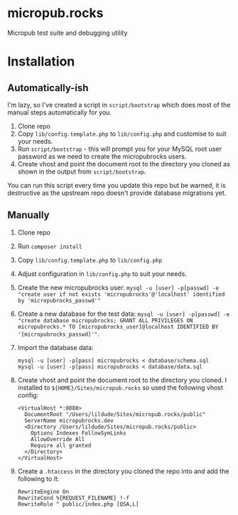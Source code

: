 # micropub.rocks
Micropub test suite and debugging utility

# Installation

## Automatically-ish

I'm lazy, so I've created a script in `script/bootstrap` which does most of the manual steps automatically for you.

1. Clone repo
2. Copy `lib/config.template.php` to `lib/config.php` and customise to suit your needs.
3. Run `script/bootstrap` - this will prompt you for your MySQL root user password as we need to create the micropubrocks users.
4. Create vhost and point the document root to the directory you cloned as shown in the output from `script/bootstrap`.

You can run this script every time you update this repo but be warned, it is destructive as the upstream repo doesn't provide database migrations yet.

## Manually

1. Clone repo
2. Run `composer install`
3. Copy `lib/config.template.php` to `lib/config.php`
4. Adjust configuration in `lib/config.php` to suit your needs.
5. Create the new micropubrocks user: `mysql -u [user] -p[passwd] -e "create user if not exists 'micropubrocks'@'localhost' identified by 'micropubrocks_passwd'"`
6. Create a new database for the test data: `mysql -u [user] -p[passwd] -e "create database micropubrocks; GRANT ALL PRIVILEGES ON micropubrocks.* TO [micropubrocks_user]@localhost IDENTIFIED BY '[micropubrocks_passwd]'"`.
7. Import the database data:
    ```
    mysql -u [user] -p[pass] micropubrocks < database/schema.sql
    mysql -u [user] -p[pass] micropubrocks < database/data.sql
    ```
8. Create vhost and point the document root to the directory you cloned.  I installed to `${HOME}/Sites/micropub.rocks` so used the following vhost config:

    ```
    <VirtualHost *:8088>
      DocumentRoot "/Users/lildude/Sites/micropub.rocks/public"
      ServerName micropubrocks.dev
      <Directory /Users/lildude/Sites/micropub.rocks/public>
        Options Indexes FollowSymLinks
        AllowOverride All
        Require all granted
      </Directory>
    </VirtualHost>
    ```

9. Create a `.htaccess` in the directory you cloned the repo into and add the following to it:

    ```
    RewriteEngine On
    RewriteCond %{REQUEST_FILENAME} !-f
    RewriteRule ^ public/index.php [QSA,L]
    ```

